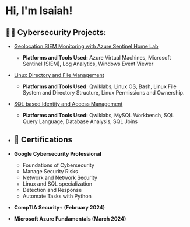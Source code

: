 <h1>Hi, I'm Isaiah!

<h2>👨‍💻 Cybersecurity Projects:</h2>

  - [Geolocation SIEM Monitoring with Azure Sentinel Home Lab](https://github.com/isaiahshea/Azure_Sentinel_Lab/tree/main)
     - <b>  Platforms and Tools Used:</b> Azure Virtual Machines, Microsoft Sentinel (SIEM), Log Analytics, Windows Event Viewer
  - [Linux Directory and File Management](https://github.com/isaiahshea)
     - <b>  Platforms and Tools Used:</b> Qwiklabs, Linux OS, Bash, Linux File System and Directory Structure, Linux Permissions and Ownership.
  - [SQL based Identity and Access Management](https://github.com/isaiahshea/SQL_Identity_Management)
     - <b>  Platforms and Tools Used:</b> Qwiklabs, MySQL Workbench, SQL Query Language, Database Analysis, SQL Joins


- <h2> 📄 Certifications</h2>
- <b>  Google Cybersecurity Professional</b>  
    - Foundations of Cybersecurity
    - Manage Security Risks
    - Network and Network Security
    - Linux and SQL specialization
    - Detection and Response
    - Automate Tasks with Python
- <b>  CompTIA Security+ (February 2024)</b>
- <b>  Microsoft Azure Fundamentals (March 2024)</b>

[twitter]: https://twitter.com/isaiah_user

<!--
